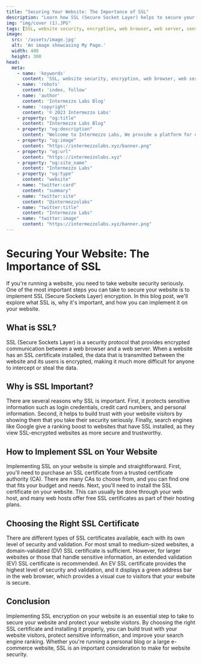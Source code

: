```yaml
---
title: "Securing Your Website: The Importance of SSL"
description: "Learn how SSL (Secure Socket Layer) helps to secure your website and protect your users' data. Understand the basics of SSL, how it works, and how to implement it on your website."
img: "img/cover (1).JPG"
tags: [SSL, website security, encryption, web browser, web server, sensitive information, login credentials, credit card numbers, personal information, trust, website visitors, search engine ranking, domain-validated SSL certificate, extended validation SSL certificate, green address bar, visual cue, personal blog, e-commerce website ]
image:
  src: '/assets/image.jpg'
  alt: 'An image showcasing My Page.'
  width: 400
  height: 300
head:
  meta:
    - name: 'keywords'
      content: 'SSL, website security, encryption, web browser, web server, sensitive information, login credentials, credit card numbers, personal information, trust, website visitors, search engine ranking, domain-validated SSL certificate, extended validation SSL certificate, green address bar, visual cue, personal blog, e-commerce website'
    - name: 'robots'
      content: 'index, follow'
    - name: 'author'
      content: 'Intermezzo Labs Blog'
    - name: 'copyright'
      content: '© 2023 Intermezzo Labs'
    - property: "og:title"
      content: "Intermezzo Labs Blog"
    - property: "og:description"
      content: "Welcome to Intermezzo Labs, We provide a platform for users to create, manage and trade digital assets. These platforms can be used for a variety of purposes, such as gaming, collectibles, and e-commerce. Intermezzo Labs is for anyone who wants to leverage blockchain technology."
    - property: "og:image"
      content: "https://intermezzolabs.xyz/banner.png"
    - property: "og:url"
      content: "https://intermezzolabs.xyz"
    - property: "og:site_name"
      content: "Intermezzo Labs"
    - property: "og:type"
      content: "website"
    - name: "twitter:card"
      content: "summary"
    - name: "twitter:site"
      content: "@intermezzolabs"
    - name: "twitter:title"
      content: "Intermezzo Labs"
    - name: "twitter:image"
      content: "https://intermezzolabs.xyz/banner.png"
---
```


# Securing Your Website: The Importance of SSL

If you're running a website, you need to take website security seriously. One of the most important steps you can take to secure your website is to implement SSL (Secure Sockets Layer) encryption. In this blog post, we'll explore what SSL is, why it's important, and how you can implement it on your website.

## What is SSL?

SSL (Secure Sockets Layer) is a security protocol that provides encrypted communication between a web browser and a web server. When a website has an SSL certificate installed, the data that is transmitted between the website and its users is encrypted, making it much more difficult for anyone to intercept or steal the data.

## Why is SSL Important?

There are several reasons why SSL is important. First, it protects sensitive information such as login credentials, credit card numbers, and personal information. Second, it helps to build trust with your website visitors by showing them that you take their security seriously. Finally, search engines like Google give a ranking boost to websites that have SSL installed, as they view SSL-encrypted websites as more secure and trustworthy.

## How to Implement SSL on Your Website

Implementing SSL on your website is simple and straightforward. First, you'll need to purchase an SSL certificate from a trusted certificate authority (CA). There are many CAs to choose from, and you can find one that fits your budget and needs. Next, you'll need to install the SSL certificate on your website. This can usually be done through your web host, and many web hosts offer free SSL certificates as part of their hosting plans.

## Choosing the Right SSL Certificate

There are different types of SSL certificates available, each with its own level of security and validation. For most small to medium-sized websites, a domain-validated (DV) SSL certificate is sufficient. However, for larger websites or those that handle sensitive information, an extended validation (EV) SSL certificate is recommended. An EV SSL certificate provides the highest level of security and validation, and it displays a green address bar in the web browser, which provides a visual cue to visitors that your website is secure.

## Conclusion

Implementing SSL encryption on your website is an essential step to take to secure your website and protect your website visitors. By choosing the right SSL certificate and installing it properly, you can build trust with your website visitors, protect sensitive information, and improve your search engine ranking. Whether you're running a personal blog or a large e-commerce website, SSL is an important consideration to make for website security.

